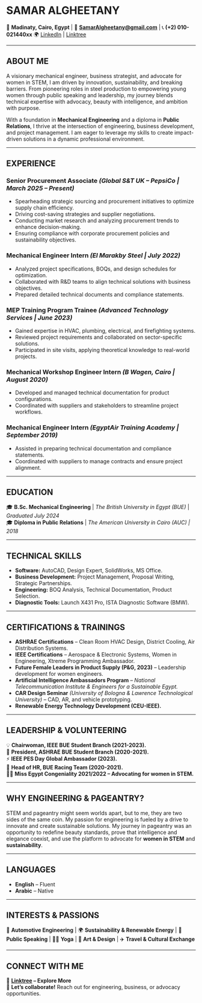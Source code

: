 # **SAMAR ALGHEETANY**

📍 **Madinaty, Cairo, Egypt**  |  📧 **SamarAlgheetany@gmail.com**  |  📞 **(+2) 010-021440xx** 
🌍 [LinkedIn](www.linkedin.com/in/samaralgheetany) | [Linktree](https://linktr.ee/SamarAlgheetany)

---

## **ABOUT ME**  
A visionary mechanical engineer, business strategist, and advocate for women in STEM, I am driven by innovation, sustainability, and breaking barriers. From pioneering roles in steel production to empowering young women through public speaking and leadership, my journey blends technical expertise with advocacy, beauty with intelligence, and ambition with purpose.  

With a foundation in **Mechanical Engineering** and a diploma in **Public Relations**, I thrive at the intersection of engineering, business development, and project management. I am eager to leverage my skills to create impact-driven solutions in a dynamic professional environment.

---

## **EXPERIENCE**  
### **Senior Procurement Associate** *(Global S&T UK – PepsiCo | March 2025 – Present)*  
- Spearheading strategic sourcing and procurement initiatives to optimize supply chain efficiency.  
- Driving cost-saving strategies and supplier negotiations.  
- Conducting market research and analyzing procurement trends to enhance decision-making.  
- Ensuring compliance with corporate procurement policies and sustainability objectives.  

### **Mechanical Engineer Intern** *(El Marakby Steel | July 2022)*  
- Analyzed project specifications, BOQs, and design schedules for optimization.  
- Collaborated with R&D teams to align technical solutions with business objectives.  
- Prepared detailed technical documents and compliance statements.  

### **MEP Training Program Trainee** *(Advanced Technology Services | June 2023)*  
- Gained expertise in HVAC, plumbing, electrical, and firefighting systems.  
- Reviewed project requirements and collaborated on sector-specific solutions.  
- Participated in site visits, applying theoretical knowledge to real-world projects.  

### **Mechanical Workshop Engineer Intern** *(B Wagen, Cairo | August 2020)*  
- Developed and managed technical documentation for product configurations.  
- Coordinated with suppliers and stakeholders to streamline project workflows.  

### **Mechanical Engineer Intern** *(EgyptAir Training Academy | September 2019)*  
- Assisted in preparing technical documentation and compliance statements.  
- Coordinated with suppliers to manage contracts and ensure project alignment.  

---

## **EDUCATION**  
🎓 **B.Sc. Mechanical Engineering** | *The British University in Egypt (BUE)* | *Graduated July 2024*  
🎓 **Diploma in Public Relations** | *The American University in Cairo (AUC) | 2018*  

---

## **TECHNICAL SKILLS**  
- **Software:** AutoCAD, Design Expert, SolidWorks, MS Office.  
- **Business Development:** Project Management, Proposal Writing, Strategic Partnerships.  
- **Engineering:** BOQ Analysis, Technical Documentation, Product Selection.  
- **Diagnostic Tools:** Launch X431 Pro, ISTA Diagnostic Software (BMW).  

---

## **CERTIFICATIONS & TRAININGS**  
- **ASHRAE Certifications** – Clean Room HVAC Design, District Cooling, Air Distribution Systems.  
- **IEEE Certifications** – Aerospace & Electronic Systems, Women in Engineering, Xtreme Programming Ambassador.  
- **Future Female Leaders in Product Supply (P&G, 2023)** – Leadership development for women engineers.  
- **Artificial Intelligence Ambassadors Program** – *National Telecommunication Institute & Engineers for a Sustainable Egypt.*  
- **CAR Design Seminar** *(University of Bologna & Lawrence Technological University)* – CAD, AR, and vehicle prototyping.  
- **Renewable Energy Technology Development (CEU-IEEE).**  

---

## **LEADERSHIP & VOLUNTEERING**  
💡 **Chairwoman, IEEE BUE Student Branch (2021-2023).**  
🌱 **President, ASHRAE BUE Student Branch (2020-2021).**  
⚡ **IEEE PES Day Global Ambassador (2023).**  
🚀 **Head of HR, BUE Racing Team (2020-2021).**  
👩‍💼 **Miss Egypt Congeniality 2021/2022 – Advocating for women in STEM.**  

---

## **WHY ENGINEERING & PAGEANTRY?**  
STEM and pageantry might seem worlds apart, but to me, they are two sides of the same coin. My passion for engineering is fueled by a drive to innovate and create sustainable solutions. My journey in pageantry was an opportunity to redefine beauty standards, prove that intelligence and elegance coexist, and use the platform to advocate for **women in STEM** and **sustainability**.  

---

## **LANGUAGES**  
- **English** – Fluent  
- **Arabic** – Native  

---

## **INTERESTS & PASSIONS**  
🚗 **Automotive Engineering** | 🌍 **Sustainability & Renewable Energy** | 🎤 **Public Speaking** | 🧘‍♀️ **Yoga** | 🎨 **Art & Design** | ✈️ **Travel & Cultural Exchange**  

---

## **CONNECT WITH ME**  
📍 **[Linktree](https://linktr.ee/SamarAlgheetany) – Explore More**  
📩 **Let’s collaborate!** Reach out for engineering, business, or advocacy opportunities.

